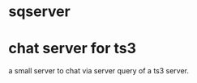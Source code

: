 sqserver
========

chat server for ts3
====

a small server to chat via server query of 
a ts3 server.

